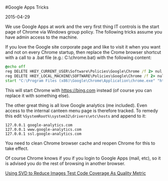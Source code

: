 #Google Apps Tricks

2015-04-29

<!--- tags: browser -->

We use Google Apps at work and the very first thing IT controls is the start page of Chrome via Windows group policy. The following tricks assume you have admin access to the machine.

If you love the Google site corporate page and like to visit it when you want and not on every Chrome startup, then replace the Crome browser shortcut with a call to a .bat file (e.g.: C:\chrome.bat) with the following content:

```bat
@echo off
reg DELETE HKEY_CURRENT_USER\Software\Policies\Google\Chrome /f 2> nul
reg DELETE HKEY_LOCAL_MACHINE\SOFTWARE\Policies\Google\Chrome /f 2> nul
start "C:\Program Files (x86)\Google\Chrome\Application\chrome.exe" "https://bing.com"
```

This will start Chrome with https://bing.com instead (of course you can replace it with something else).

The other great thing is all love Google analytics (me included). Even access to the internal canteen menu page is therefore tracked. To remedy this edit `%SystemRoot%\system32\drivers\etc\hosts` and append to it:

```
127.0.0.1 google-analytics.com
127.0.0.1 www.google-analytics.com
127.0.0.1 ssl.google-analytics.com
```

You need to clean Chrome browser cache and reopen Chrome for this to take effect.

Of course Chrome knows if you if you login to Google Apps (mail, etc), so it is advised you do the rest of browsing in another browser. 

<ins class='nfooter'><a rel='prev' id='fprev' href='#blog/2015/2015-05-12-Using-SVD-to-Reduce-Images.md'>Using SVD to Reduce Images</a> <a rel='next' id='fnext' href='#blog/2015/2015-04-23-Test-Code-Coverage-As-Quality-Metric.md'>Test Code Coverage As Quality Metric</a></ins>
